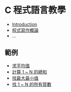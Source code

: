 # C 程式語言教學

* [Introduction](README.md)
* [程式寫作概論](writing-intro.md)
* ...

## 範例

* [求平均值](example/avg.md)
* [計算 1 ~ N 的總和](example/sum(1,n).md)
* [找最大最小值](example/find-max-min.md)
* [找 1 ~ N 的所有質數](example/find-prime-numbers.md)
